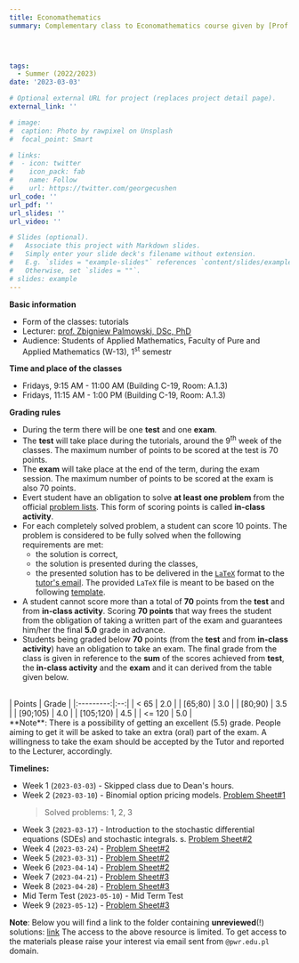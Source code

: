 ```yaml
---
title: Economathematics
summary: Complementary class to Economathematics course given by [Prof. Zbigniew Palmowski, DSc, PhD](http://prac.im.pwr.wroc.pl/~zpalma/econ.html) at WUST during summer term, 2022/2023.


 

tags:
  - Summer (2022/2023)
date: '2023-03-03'

# Optional external URL for project (replaces project detail page).
external_link: ''

# image:
#  caption: Photo by rawpixel on Unsplash
#  focal_point: Smart

# links:
#  - icon: twitter
#    icon_pack: fab
#    name: Follow
#    url: https://twitter.com/georgecushen
url_code: ''
url_pdf: ''
url_slides: ''
url_video: ''

# Slides (optional).
#   Associate this project with Markdown slides.
#   Simply enter your slide deck's filename without extension.
#   E.g. `slides = "example-slides"` references `content/slides/example-slides.md`.
#   Otherwise, set `slides = ""`.
# slides: example
---
```


**Basic information**
- Form of the classes: tutorials
- Lecturer: [prof. Zbigniew Palmowski, DSc, PhD](http://prac.im.pwr.wroc.pl/~zpalma)
- Audience: Students of Applied Mathematics, Faculty of Pure and Applied Mathematics (W-13), 1<sup>st</sup> semestr

**Time and place of the classes**
- Fridays, 9:15 AM - 11:00 AM (Building C-19, Room: A.1.3)
- Fridays, 11:15 AM - 1:00 PM (Building C-19, Room: A.1.3)

**Grading rules**
- During the term there will be one **test** and one **exam**.
- The **test** will take place during the tutorials, around the 9<sup>th</sup> week of the classes. The maximum number of points to be scored at the test is 70 points.
- The **exam** will take place at the end of the term, during the exam session. The maximum number of points to be scored at the exam is also 70 points.
- Evert student have an obligation to solve **at least one problem** from the official [problem lists](http://prac.im.pwr.wroc.pl/~zpalma/econ.html). This form of scoring points is called **in-class activity**.
- For each completely solved problem, a student can score 10 points. The problem is considered to be fully solved when the following requirements are met:
  - the solution is correct, 
  - the solution is presented during the classes,
  - the presented solution has to be delivered in the [`LaTeX`](https://pl.wikipedia.org/wiki/LaTeX) format to the [tutor's email](mailto:daniel.kucharczyk[at]pwr.edu.pl). 
  The provided `LaTeX` file is meant to be based on the following [template](files/assignment_template.tex). 
- A student cannot score more than a total of **70** points from the **test** and from **in-class activity**. Scoring **70 points** that way frees the student from the obligation of taking a written part of the exam and guarantees him/her the final **5.0** grade in advance.  
- Students being graded below **70** points (from the **test** and from **in-class activity**) have an obligation to take an exam. 
The final grade from the class is given in reference to the **sum** of the scores achieved from **test**, the **in-class activity** and the **exam** and it can derived from the table given below.
</br>
| Points  | Grade |
  |:---------:|:--:|
  | < 65    | 2.0 |
  | [65;80) | 3.0 |
  | [80;90) | 3.5 |
  | [90;105) | 4.0 |
  | [105;120) | 4.5 |
  | <= 120 | 5.0 | 
</br>
  **Note**: There is a possibility of getting an excellent (5.5) grade. People aiming to get it will be asked to take an extra (oral) part of the exam. A willingness to take the exam should be accepted by the Tutor and reported to the Lecturer, accordingly.  

**Timelines:**
- Week 1 (`2023-03-03`) - Skipped class due to Dean's hours.
- Week 2 (`2023-03-10`) - Binomial option pricing models. [Problem Sheet#1](http://prac.im.pwr.wroc.pl/~zpalma/finaktlista12021.pdf)
  > Solved problems: 1, 2, 3 </br>
- Week 3 (`2023-03-17`) - Introduction to the stochastic differential equations (SDEs) and stochastic integrals.
s. [Problem Sheet#2](http://prac.im.pwr.wroc.pl/~zpalma/finaktlista22021.pdf)
- Week 4 (`2023-03-24`) - [Problem Sheet#2](http://prac.im.pwr.wroc.pl/~zpalma/finaktlista22021.pdf)
- Week 5 (`2023-03-31`) - [Problem Sheet#2](http://prac.im.pwr.wroc.pl/~zpalma/finaktlista22021.pdf)
- Week 6 (`2023-04-14`) - [Problem Sheet#2](http://prac.im.pwr.wroc.pl/~zpalma/finaktlista22021.pdf)
- Week 7 (`2023-04-21`) - [Problem Sheet#3](http://prac.im.pwr.wroc.pl/~zpalma/finaktlista32021.pdf)
- Week 8 (`2023-04-28`) - [Problem Sheet#3](http://prac.im.pwr.wroc.pl/~zpalma/finaktlista32021.pdf)
- Mid Term Test (`2023-05-10`) - Mid Term Test
- Week 9 (`2023-05-12`) - [Problem Sheet#3](http://prac.im.pwr.wroc.pl/~zpalma/finaktlista32021.pdf)


**Note**: Below you will find a link to the folder containing **unreviewed**(!) solutions:
[link](https://drive.google.com/drive/folders/1qt2FBtDU4dnXeHfaUBhxq6nwlbaRN9_O?usp=sharing)
The access to the above resource is limited. To get access to the materials please raise your interest via email sent from `@pwr.edu.pl` domain.



